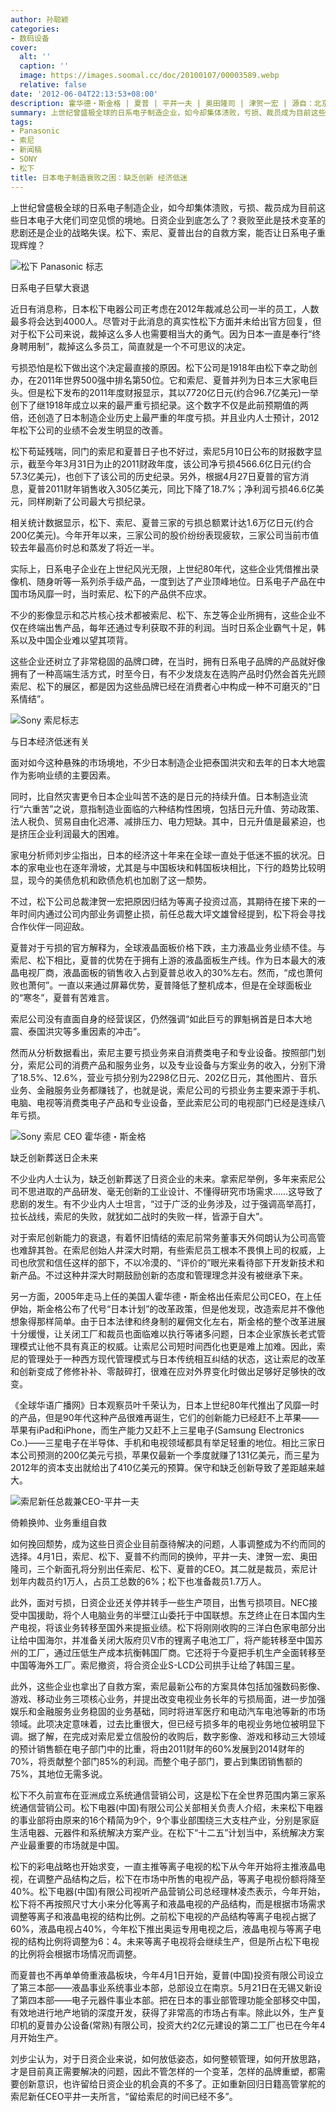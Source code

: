 ```yaml
---
author: 孙聪颖
categories:
- 数码设备
cover:
  alt: ''
  caption: ''
  image: https://images.soomal.cc/doc/20100107/00003589.webp
  relative: false
date: '2012-06-04T22:13:53+08:00'
description: 霍华德・斯金格 | 夏普 | 平井一夫 | 奥田隆司 | 津贺一宏 | 源自：北京商报 | 版权：原创 |  平均/总评分：06.75/27
summary: 上世纪曾盛极全球的日系电子制造企业，如今却集体溃败，亏损、裁员成为目前这些日本电子大佬们司空见惯的境地。日资企业到底怎么了？衰败至此是技术变革的悲剧还是企业的战略失误。松下、索尼、夏普出台的自救方案，能否让日系电子重现辉煌？
tags:
- Panasonic
- 索尼
- 新闻稿
- SONY
- 松下
title: 日本电子制造衰败之困：缺乏创新 经济低迷
---
```


上世纪曾盛极全球的日系电子制造企业，如今却集体溃败，亏损、裁员成为目前这些日本电子大佬们司空见惯的境地。日资企业到底怎么了？衰败至此是技术变革的悲剧还是企业的战略失误。松下、索尼、夏普出台的自救方案，能否让日系电子重现辉煌？



![松下 Panasonic 标志](https://images.soomal.cc/doc/20100107/00003589.webp)



日系电子巨擘大衰退



近日有消息称，日本松下电器公司正考虑在2012年裁减总公司一半的员工，人数最多将会达到4000人。尽管对于此消息的真实性松下方面并未给出官方回复，但对于松下公司来说，裁掉这么多人也需要相当大的勇气。因为日本一直是奉行“终身聘用制”，裁掉这么多员工，简直就是一个不可思议的决定。



亏损恐怕是松下做出这个决定最直接的原因。松下公司是1918年由松下幸之助创办，在2011年世界500强中排名第50位。它和索尼、夏普并列为日本三大家电巨头。但是松下发布的2011年度财报显示，其以7720亿日元(约合96.7亿美元)一举创下了继1918年成立以来的最严重亏损纪录。这个数字不仅是此前预期值的两倍，还创造了日本制造企业历史上最严重的年度亏损。并且业内人士预计，2012年松下公司的业绩不会发生明显的改善。



松下苟延残喘，同门的索尼和夏普日子也不好过，索尼5月10日公布的财报数字显示，截至今年3月31日为止的2011财政年度，该公司净亏损4566.6亿日元(约合57.3亿美元)，也创下了该公司的历史纪录。另外，根据4月27日夏普的官方消息，夏普2011财年销售收入305亿美元，同比下降了18.7%；净利润亏损46.6亿美元，同样刷新了公司最大亏损纪录。



相关统计数据显示，松下、索尼、夏普三家的亏损总额累计达1.6万亿日元(约合200亿美元)。今年开年以来，三家公司的股价纷纷表现疲软，三家公司当前市值较去年最高价时总和蒸发了将近一半。



实际上，日系电子企业在上世纪风光无限，上世纪80年代，这些企业凭借推出录像机、随身听等一系列杀手级产品，一度到达了产业顶峰地位。日系电子产品在中国市场风靡一时，当时索尼、松下的产品供不应求。



不少的影像显示和芯片核心技术都被索尼、松下、东芝等企业所拥有，这些企业不仅在终端出售产品，每年还通过专利获取不菲的利润。当时日系企业霸气十足，韩系以及中国企业难以望其项背。



这些企业还树立了非常稳固的品牌口碑，在当时，拥有日系电子品牌的产品就好像拥有了一种高端生活方式，时至今日，有不少发烧友在选购产品时仍然会首先光顾索尼、松下的展区，都是因为这些品牌已经在消费者心中构成一种不可磨灭的“日系情结”。



![Sony 索尼标志](https://images.soomal.cc/doc/20090417/00001044.webp)



与日本经济低迷有关



面对如今这种悬殊的市场境地，不少日本制造企业把泰国洪灾和去年的日本大地震作为影响业绩的主要因素。



同时，比自然灾害更令日本企业叫苦不迭的是日元的持续升值。日本制造业流行“六重苦”之说，意指制造业面临的六种结构性困境，包括日元升值、劳动政策、法人税负、贸易自由化迟滞、减排压力、电力短缺。其中，日元升值是最紧迫，也是挤压企业利润最大的困难。



家电分析师刘步尘指出，日本的经济这十年来在全球一直处于低迷不振的状况。日本的家电业也在逐年滑坡，尤其是与中国板块和韩国板块相比，下行的趋势比较明显，现今的美债危机和欧债危机也加剧了这一颓势。



不过，松下公司总裁津贺一宏把原因归结为等离子投资过高，其期待在接下来的一年时间内通过公司内部业务调整止损，前任总裁大坪文雄曾经提到，松下将会寻找合作伙伴一同迎敌。



夏普对于亏损的官方解释为，全球液晶面板价格下跌，主力液晶业务业绩不佳。与索尼、松下相比，夏普的优势在于拥有上游的液晶面板生产线。作为日本最大的液晶电视厂商，液晶面板的销售收入占到夏普总收入的30%左右。然而，“成也萧何败也萧何”。一直以来通过屏幕优势，夏普降低了整机成本，但是在全球面板业的“寒冬”，夏普有苦难言。



索尼公司没有直面自身的经营误区，仍然强调“如此巨亏的罪魁祸首是日本大地震、泰国洪灾等多重因素的冲击”。



然而从分析数据看出，索尼主要亏损业务来自消费类电子和专业设备。按照部门划分，索尼公司的消费产品和服务业务，以及专业设备与方案业务的收入，分别下滑了18.5%、12.6%，营业亏损分别为2298亿日元、202亿日元，其他图片、音乐业务、金融服务业务都赚钱了，也就是说，索尼公司的亏损业务主要来源于手机、电脑、电视等消费类电子产品和专业设备，至此索尼公司的电视部门已经是连续八年亏损。



![Sony 索尼 CEO 霍华德・斯金格](https://images.soomal.cc/doc/20111122/00015085.webp)



缺乏创新葬送日企未来



不少业内人士认为，缺乏创新葬送了日资企业的未来。拿索尼举例，多年来索尼公司不思进取的产品研发、毫无创新的工业设计、不懂得研究市场需求……这导致了悲剧的发生。有不少业内人士坦言，“过于广泛的业务涉及，过于强调高举高打，拉长战线，索尼的失败，就犹如二战时的失败一样，皆源于自大”。



对于索尼创新能力的衰退，有着怀旧情结的索尼前常务董事天外伺朗认为公司高管也难辞其咎。在索尼创始人井深大时期，有些索尼员工根本不畏惧上司的权威，上司也欣赏和信任这样的部下，不以冷漠的、“评价的”眼光来看待部下开发新技术和新产品。不过这种井深大时期鼓励创新的态度和管理理念并没有被继承下来。



另一方面，2005年走马上任的美国人霍华德・斯金格出任索尼公司CEO，在上任伊始，斯金格公布了代号“日本计划”的改革政策，但是他发现，改造索尼并不像他想象得那样简单。由于日本法律和终身制的雇佣文化左右，斯金格的整个改革进展十分缓慢，让关闭工厂和裁员也面临难以执行等诸多问题，日本企业家族长老式管理模式让他不具有真正的权威。让索尼公司短时间西化也更是难上加难。因此，索尼的管理处于一种西方现代管理模式与日本传统相互纠结的状态，这让索尼的改革和创新变成了修修补补、零敲碎打，很难在应对外界变化时做出足够好足够快的改变。



《全球华语广播网》日本观察员叶千荣认为，日本上世纪80年代推出了风靡一时的产品，但是90年代这种产品很难再诞生，它们的创新能力已经赶不上苹果――苹果有iPad和iPhone，而生产能力又赶不上三星电子(Samsung Electronics Co.)――三星电子在半导体、手机和电视领域都具有举足轻重的地位。相比三家日本公司预测的200亿美元亏损，苹果仅最新一个季度就赚了131亿美元，而三星为2012年的资本支出就给出了410亿美元的预算。保守和缺乏创新导致了差距越来越大。



![索尼新任总裁兼CEO-平井一夫](https://images.soomal.cc/doc/20120214/00016738.webp)



倚赖换帅、业务重组自救



如何挽回颓势，成为这些日资企业目前亟待解决的问题，人事调整成为不约而同的选择。4月1日，索尼、松下、夏普不约而同的换帅，平井一夫、津贺一宏、奥田隆司，三个新面孔将分别出任索尼、松下、夏普的CEO。其二就是裁员，索尼计划年内裁员约1万人，占员工总数的6%；松下也准备裁员1.7万人。



此外，面对亏损，日资企业还关停并转手一些生产项目，出售亏损项目。NEC接受中国援助，将个人电脑业务的半壁江山委托于中国联想。东芝终止在日本国内生产电视，将该业务转移至国外来提振业绩。松下将刚刚收购的三洋白色家电部分出让给中国海尔，并准备关闭大阪府贝V市的锂离子电池工厂，将产能转移至中国苏州的工厂，通过压低生产成本抗衡韩国厂商。它还将于今夏把手机生产全面转移至中国等海外工厂。索尼撤资，将合资企业S-LCD公司拱手让给了韩国三星。



此外，这些企业也拿出了自救方案，索尼最新公布的方案具体包括加强数码影像、游戏、移动业务三项核心业务，并提出改变电视业务长年的亏损局面，进一步加强娱乐和金融服务业务稳固的业务基础，同时将进军医疗和电动汽车电池等新的市场领域。此项决定意味着，过去比重很大，但已经亏损多年的电视业务地位被明显下调。据了解，在完成对索尼爱立信股份的收购后，数字影像、游戏和移动三大领域的预计销售额在电子部门中的比重，将由2011财年的60%发展到2014财年的70%，将贡献整个部门85%的利润。而整个电子部门，要占到集团销售额的75%，其地位无需多说。



松下不久前宣布在亚洲成立系统通信营销公司，这是松下在全世界范围内第三家系统通信营销公司。松下电器(中国)有限公司公关部相关负责人介绍，未来松下电器的事业部将由原来的16个精简为9个，9个事业部围绕三大支柱产业，分别是家庭生活电器、元器件和系统解决方案产业。在松下“十二五”计划当中，系统解决方案产业最重要的市场就是中国。



松下的彩电战略也开始求变，一直主推等离子电视的松下从今年开始将主推液晶电视，在调整产品结构之后，松下在市场中所售的电视产品，等离子电视份额将降至40%。松下电器(中国)有限公司视听产品营销公司总经理林凌杰表示，今年开始，松下将不再按照尺寸大小来分化等离子和液晶电视的产品结构，而是根据市场需求调整等离子和液晶电视的结构比例。之前松下电视的产品结构等离子电视占据了60%，液晶电视占40%，今年松下推出奥运专用电视之后，液晶电视与等离子电视的结构比例将调整为6：4。未来等离子电视将会继续生产，但是所占松下电视的比例将会根据市场情况而调整。



而夏普也不再单单倚重液晶板块，今年4月1日开始，夏普(中国)投资有限公司设立了第三本部――液晶事业系统事业本部，总部设立在南京。5月21日在无锡又新设了第四本部――电子元器件事业本部。把在日本的事业部管理功能全部移交中国，有效地进行地产地销的深度开发，获得了非常高的市场占有率。除此以外，生产复印机的夏普办公设备(常熟)有限公司，投资大约2亿元建设的第二工厂也已在今年4月开始生产。



刘步尘认为，对于日资企业来说，如何放低姿态，如何整顿管理，如何开放思路，才是目前真正需要解决的问题，因此不管怎样的一个变革，怎样的品牌重塑，都需要创新意识，也许留给日资企业的机会真的不多了。正如重新回归日籍高管掌舵的索尼新任CEO平井一夫所言，“留给索尼的时间已经不多”。